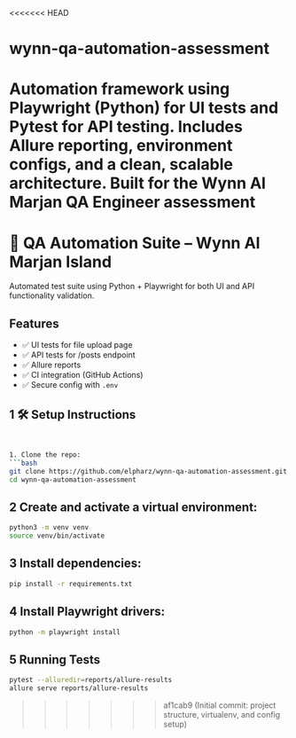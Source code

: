 <<<<<<< HEAD
# wynn-qa-automation-assessment
Automation framework using Playwright (Python) for UI tests and Pytest for API testing. Includes Allure reporting, environment configs, and a clean, scalable architecture. Built for the Wynn Al Marjan QA Engineer assessment
=======
# 🧪 QA Automation Suite – Wynn Al Marjan Island

Automated test suite using Python + Playwright for both UI and API functionality validation.

## Features
- ✅ UI tests for file upload page
- ✅ API tests for /posts endpoint
- ✅ Allure reports
- ✅ CI integration (GitHub Actions)
- ✅ Secure config with `.env`

## 1  🛠️ Setup Instructions
```bash


1. Clone the repo:
```bash
git clone https://github.com/elpharz/wynn-qa-automation-assessment.git
cd wynn-qa-automation-assessment
```
## 2 Create and activate a virtual environment:
```bash
python3 -m venv venv
source venv/bin/activate
```
## 3 Install dependencies:
```bash
pip install -r requirements.txt
```

## 4 Install Playwright drivers:
```bash
python -m playwright install
```
## 5 Running Tests
```bash
pytest --alluredir=reports/allure-results
allure serve reports/allure-results
```
>>>>>>> af1cab9 (Initial commit: project structure, virtualenv, and config setup)
